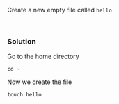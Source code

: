 Create a new empty file called `hello`

<br>

### Solution
Go to the home directory


```plain
cd ~
```


Now we create the file


```plain
touch hello
```
